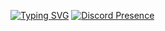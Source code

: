 [![Typing SVG](https://readme-typing-svg.herokuapp.com?font=ubuntu+mono&color=F72727&center=true&vCenter=true&lines=+For+now...;I'm+just+learning)](https://git.io/typing-svg)
[![Discord Presence](https://lanyard.cnrad.dev/api/743552792811012096)](https://discord.com/users/743552792811012096)
